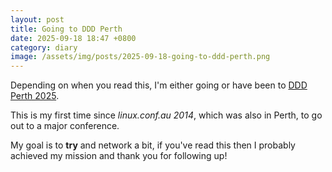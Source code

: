 ```yaml
---
layout: post
title: Going to DDD Perth
date: 2025-09-18 18:47 +0800
category: diary
image: /assets/img/posts/2025-09-18-going-to-ddd-perth.png
---
```


Depending on when you read this, I'm either going or have been to [DDD Perth 2025](https://dddperth.com).

This is my first time since *linux.conf.au 2014*, which was also in Perth, to go out to a major conference.

My goal is to **try** and network a bit, if you've read this then I probably achieved my mission and thank you for following up!

